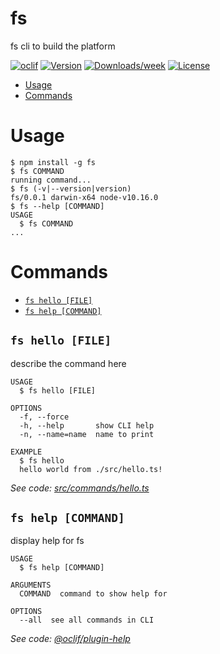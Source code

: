 fs
==

fs cli to build the platform

[![oclif](https://img.shields.io/badge/cli-oclif-brightgreen.svg)](https://oclif.io)
[![Version](https://img.shields.io/npm/v/fs.svg)](https://npmjs.org/package/fs)
[![Downloads/week](https://img.shields.io/npm/dw/fs.svg)](https://npmjs.org/package/fs)
[![License](https://img.shields.io/npm/l/fs.svg)](https://github.com/FuncStack/fs-cli/blob/master/package.json)

<!-- toc -->
* [Usage](#usage)
* [Commands](#commands)
<!-- tocstop -->
# Usage
<!-- usage -->
```sh-session
$ npm install -g fs
$ fs COMMAND
running command...
$ fs (-v|--version|version)
fs/0.0.1 darwin-x64 node-v10.16.0
$ fs --help [COMMAND]
USAGE
  $ fs COMMAND
...
```
<!-- usagestop -->
# Commands
<!-- commands -->
* [`fs hello [FILE]`](#fs-hello-file)
* [`fs help [COMMAND]`](#fs-help-command)

## `fs hello [FILE]`

describe the command here

```
USAGE
  $ fs hello [FILE]

OPTIONS
  -f, --force
  -h, --help       show CLI help
  -n, --name=name  name to print

EXAMPLE
  $ fs hello
  hello world from ./src/hello.ts!
```

_See code: [src/commands/hello.ts](https://github.com/FuncStack/fs-cli/blob/v0.0.1/src/commands/hello.ts)_

## `fs help [COMMAND]`

display help for fs

```
USAGE
  $ fs help [COMMAND]

ARGUMENTS
  COMMAND  command to show help for

OPTIONS
  --all  see all commands in CLI
```

_See code: [@oclif/plugin-help](https://github.com/oclif/plugin-help/blob/v2.2.0/src/commands/help.ts)_
<!-- commandsstop -->
